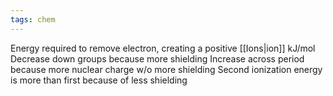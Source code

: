 ```yaml
---
tags: chem
---
```

Energy required to remove electron, creating a positive [[Ions|ion]]
kJ/mol
Decrease down groups because more shielding
Increase across period because more nuclear charge w/o more shielding
Second ionization energy is more than first because of less shielding  